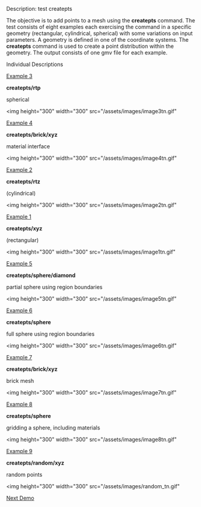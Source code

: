 Description: test createpts

The objective is to add points to a mesh using the **createpts**
command.
The test consists of eight examples each exercising the command in a
specific geometry (rectangular, cylindrical, spherical) with some
variations on input parameters. A geometry is defined in one of the
coordinate systems. The **createpts** command is used to create a
point distribution within the geometry. The output consists of one
gmv file for each example.

Individual Descriptions

[Example 3](description3_rtp.md)

**createpts/rtp**

spherical

<img height="300" width="300" src="/assets/images/image3tn.gif"

[Example 4](description4_brick.md)

**createpts/brick/xyz**

material interface

<img height="300" width="300" src="/assets/images/image4tn.gif"

[Example 2](description2_rtz.md)

**createpts/rtz**

(cylindrical)

<img height="300" width="300" src="/assets/images/image2tn.gif"

[Example 1](description1_xyz.md)

**createpts/xyz**

(rectangular)

<img height="300" width="300" src="/assets/images/image1tn.gif"

[Example 5](description5_sphere.md)

**createpts/sphere/diamond**

partial sphere using region
boundaries

<img height="300" width="300" src="/assets/images/image5tn.gif"

[Example 6](description6_sphereB.md)

**createpts/sphere**

full sphere using region boundaries

<img height="300" width="300" src="/assets/images/image6tn.gif"


[Example 7](description7_brickB.md)

**createpts/brick/xyz**

brick mesh

<img height="300" width="300" src="/assets/images/image7tn.gif"

[Example 8](description8_sphereC.md)

**createpts/sphere**

gridding a sphere, including materials

<img height="300" width="300" src="/assets/images/image8tn.gif"

[Example 9](description9_random.md)

**createpts/random/xyz**

random points

<img height="300" width="300" src="/assets/images/random_tn.gif"

[Next Demo](main_hextet1.md)
